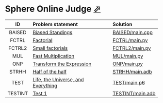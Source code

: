 # Sphere Online Judge [⬀](http://www.spoj.com/)


| ID    | Problem statement                                                        | Solution                            |
|:-----:|:-------------------------------------------------------------------------|:------------------------------------|
|BAISED | [Biased Standings](http://www.spoj.com/problems/BAISED/)                 | [BAISED/main.cpp](BAISED/main.cpp)  |
|FCTRL  | [Factorial](http://www.spoj.com/problems/FCTRL/)                         | [FCTRL/main.py](FCTRL/main.py)      |
|FCTRL2 | [Small factorials](http://www.spoj.com/problems/FCTRL2/)                 | [FCTRL2/main.py](FCTRL2/main.py)    |
|MUL    | [Fast Multiplication](http://www.spoj.com/problems/MUL/)                 | [MUL/main.py](MUL/main.py)          |
|ONP    | [Transform the Expression](http://www.spoj.com/problems/ONP/)            | [ONP/main.py](ONP/main.py)          |
|STRHH  | [Half of the half](http://www.spoj.com/problems/STRHH/)                  | [STRHH/main.adb](STRHH/main.adb)    |
|TEST   | [Life, the Universe, and Everything](http://www.spoj.com/problems/TEST/) | [TEST/main.p6](TEST/main.p6)        |
|TESTINT| [Test 1](http://www.spoj.com/problems/TESTINT/)                          | [TESTINT/main.adb](TESTINT/main.adb)|
